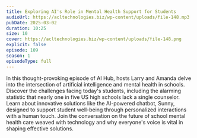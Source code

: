 ```yaml
---
title: Exploring AI's Role in Mental Health Support for Students 
audioUrl: https://acltechnologies.biz/wp-content/uploads/file-148.mp3
pubDate: 2025-03-02
duration: 10:25
size: 10
cover: https://acltechnologies.biz/wp-content/uploads/file-148.png
explicit: false
episode: 109
season: 1
episodeType: full
---
```

In this thought-provoking episode of AI Hub, hosts Larry and Amanda delve into the intersection of artificial intelligence and mental health in schools. Discover the challenges facing today's students, including the alarming statistic that nearly one in five US high schools lack a single counselor. Learn about innovative solutions like the AI-powered chatbot, Sunny, designed to support student well-being through personalized interactions with a human touch. Join the conversation on the future of school mental health care weaved with technology and why everyone's voice is vital in shaping effective solutions.